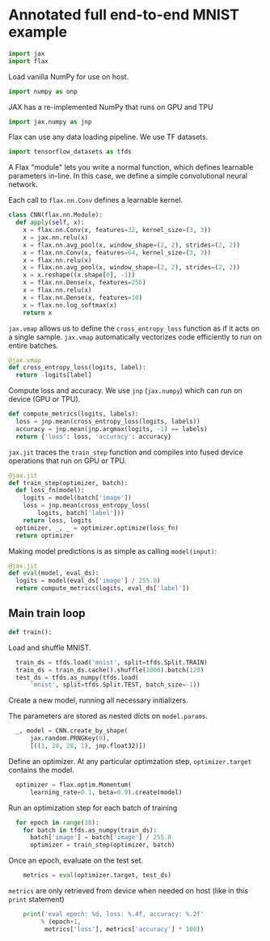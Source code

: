 # Annotated full end-to-end MNIST example

```py
import jax
import flax
```

Load vanilla NumPy for use on host.

```py
import numpy as onp
```

JAX has a re-implemented NumPy that runs on GPU and TPU

```py
import jax.numpy as jnp
```

Flax can use any data loading pipeline. We use TF datasets.

```py
import tensorflow_datasets as tfds
```

A Flax "module" lets you write a normal function, which
defines learnable parameters in-line. In this case,
we define a simple convolutional neural network.

Each call to `flax.nn.Conv` defines a learnable kernel.

```py
class CNN(flax.nn.Module):
  def apply(self, x):
    x = flax.nn.Conv(x, features=32, kernel_size=(3, 3))
    x = jax.nn.relu(x)
    x = flax.nn.avg_pool(x, window_shape=(2, 2), strides=(2, 2))
    x = flax.nn.Conv(x, features=64, kernel_size=(3, 3))
    x = flax.nn.relu(x)
    x = flax.nn.avg_pool(x, window_shape=(2, 2), strides=(2, 2))
    x = x.reshape((x.shape[0], -1))
    x = flax.nn.Dense(x, features=256)
    x = flax.nn.relu(x)
    x = flax.nn.Dense(x, features=10)
    x = flax.nn.log_softmax(x)
    return x
```

`jax.vmap` allows us to define the `cross_entropy_loss`
function as if it acts on a single sample. `jax.vmap`
automatically vectorizes code efficiently to run on entire
batches.

```py
@jax.vmap
def cross_entropy_loss(logits, label):
  return -logits[label]
```

Compute loss and accuracy. We use `jnp` (`jax.numpy`) which can run on
device (GPU or TPU).

```py
def compute_metrics(logits, labels):
  loss = jnp.mean(cross_entropy_loss(logits, labels))
  accuracy = jnp.mean(jnp.argmax(logits, -1) == labels)
  return {'loss': loss, 'accuracy': accuracy}
```

`jax.jit` traces the `train_step` function and compiles into fused device
operations that run on GPU or TPU.

```py
@jax.jit
def train_step(optimizer, batch):
  def loss_fn(model):
    logits = model(batch['image'])
    loss = jnp.mean(cross_entropy_loss(
        logits, batch['label']))
    return loss, logits
  optimizer, _, _ = optimizer.optimize(loss_fn)
  return optimizer
```

Making model predictions is as simple as calling `model(input)`:

```py
@jax.jit
def eval(model, eval_ds):
  logits = model(eval_ds['image'] / 255.0)
  return compute_metrics(logits, eval_ds['label'])
```

## Main train loop

```py
def train():
```

Load and shuffle MNIST.

```py
  train_ds = tfds.load('mnist', split=tfds.Split.TRAIN)
  train_ds = train_ds.cache().shuffle(1000).batch(128)
  test_ds = tfds.as_numpy(tfds.load(
      'mnist', split=tfds.Split.TEST, batch_size=-1))
```

Create a new model, running all necessary initializers.

The parameters are stored as nested dicts on `model.params`.

```py
  _, model = CNN.create_by_shape(
      jax.random.PRNGKey(0),
      [((1, 28, 28, 1), jnp.float32)])
```

Define an optimizer. At any particular optimzation step,
`optimizer.target` contains the model.

```py
  optimizer = flax.optim.Momentum(
      learning_rate=0.1, beta=0.9).create(model)
```

Run an optimization step for each batch of training

```py
  for epoch in range(10):
    for batch in tfds.as_numpy(train_ds):
      batch['image'] = batch['image'] / 255.0
      optimizer = train_step(optimizer, batch)
```

Once an epoch, evaluate on the test set.

```py
    metrics = eval(optimizer.target, test_ds)
```

`metrics` are only retrieved from device when needed on host
(like in this `print` statement)

```py
    print('eval epoch: %d, loss: %.4f, accuracy: %.2f'
         % (epoch+1,
          metrics['loss'], metrics['accuracy'] * 100))
```

